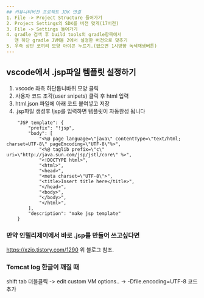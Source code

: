 ```yaml
---
## 커뮤니티버전 프로젝트 JDK 연결
1. File -> Project Structure 들어가기
2. Project Settings의 SDK를 버전 맞게(17버전)
3. File -> Settings 들어가기
4. gradle 검색 후 build tools의 gradle항목에서
   맨 하단 gradle JVM을 2에서 설정한 버전으로 맞추기
5. 우측 상단 코끼리 모양 아이콘 누르기.(없으면 1시방향 녹색재생버튼)
---
```

## vscode에서 .jsp파일 템플릿 설정하기
1. vscode 좌측 하단톱니바퀴 모양 클릭
2. 사용자 코드 조각(user snipets) 클릭 후 html 입력
3. html.json 파일에 아래 코드 붙여넣고 저장
4. .jsp파일 생성후 !jsp를 입력하면 템플릿이 자동완성 됩니다
```
	"JSP template": {
		"prefix": "!jsp",
		"body": [
			"<%@ page language=\"java\" contentType=\"text/html; charset=UTF-8\" pageEncoding=\"UTF-8\"%>",
			"<%@ taglib prefix=\"c\" uri=\"http://java.sun.com/jsp/jstl/core\" %>",
			"<!DOCTYPE html>",
			"<html>",
			"<head>",
			"<meta charset=\"UTF-8\">",
			"<title>Insert title here</title>",
			"</head>",
			"<body>",
			"</body>",
			"</html>",
		],
		"description": "make jsp template"
	}
```

### 만약 인텔리제이에서 바로 .jsp를 만들어 쓰고싶다면
https://xzio.tistory.com/1290
위 블로그 참조.

### Tomcat log 한글이 깨질 때
shift tab 더블클릭 -> edit custom VM options.. -> -Dfile.encoding=UTF-8 코드 추가